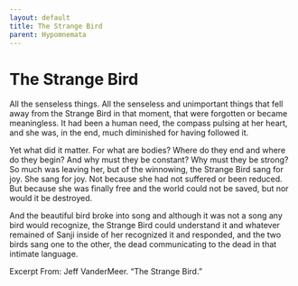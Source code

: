 ```yaml
---
layout: default
title: The Strange Bird
parent: Hypomnemata
---
```

# The Strange Bird

All the senseless things. All the senseless and unimportant things that fell away from the Strange Bird in that moment, that were forgotten or became meaningless. It had been a human need, the compass pulsing at her heart, and she was, in the end, much diminished for having followed it.

Yet what did it matter. For what are bodies? Where do they end and where do they begin? And why must they be constant? Why must they be strong? So much was leaving her, but of the winnowing, the Strange Bird sang for joy. She sang for joy. Not because she had not suffered or been reduced. But because she was finally free and the world could not be saved, but nor would it be destroyed.

And the beautiful bird broke into song and although it was not a song any bird would recognize, the Strange Bird could understand it and whatever remained of Sanji inside of her recognized it and responded, and the two birds sang one to the other, the dead communicating to the dead in that intimate language.

Excerpt From: Jeff VanderMeer. “The Strange Bird.”
